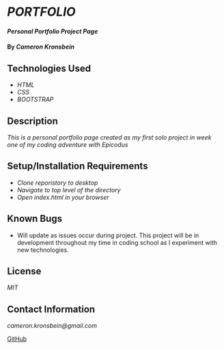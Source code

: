 # _PORTFOLIO_

#### _Personal Portfolio Project Page_

#### By _**Cameron Kronsbein**_

## Technologies Used

* _HTML_
* _CSS_
* _BOOTSTRAP_

## Description

_This is a personal portfolio page created as my first solo project in week one of my coding adventure with Epicodus_

## Setup/Installation Requirements

* _Clone reporistory to desktop_
* _Navigate to top level of the directory_
* _Open index.html in your browser_

## Known Bugs

* Will update as issues occur during project. This project will be in development throughout my time in coding school as I experiment with new technologies.

## License

_MIT_

## Contact Information

_cameron.kronsbein@gmail.com_

<a href="https://github.com/CameronK1990">GitHub</a>

